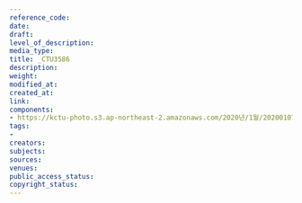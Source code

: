 ```yaml
---
reference_code: 
date: 
draft: 
level_of_description: 
media_type: 
title: _CTU3586
description: 
weight: 
modified_at: 
created_at: 
link: 
components:
- https://kctu-photo.s3.ap-northeast-2.amazonaws.com/2020년/1월/20200107_쌍용차지부+마지막+해고자+46명+사회적+합의에+따른+출근+투쟁/_CTU3586.jpg
tags:
- 
creators: 
subjects: 
sources: 
venues: 
public_access_status: 
copyright_status: 
---
```


